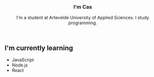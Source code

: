 <h3 align="center">
I'm Cas
</h3>

<p align="center">
I'm a student at Artevelde University of Applied Sciences. I study programming.
</p> 

<br>

## I'm currently learning
- JavaScript
- Node.js
- React
